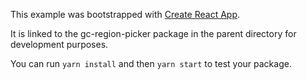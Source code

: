 This example was bootstrapped with [Create React App](https://github.com/facebook/create-react-app).

It is linked to the gc-region-picker package in the parent directory for development purposes.

You can run `yarn install` and then `yarn start` to test your package.
